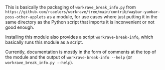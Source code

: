 This is basically the packaging of `workrave_break_info.py` from
`https://github.com/rcaelers/workrave/tree/main/contrib/waybar-yambar-poss-other-applets`
as a module, for use cases where just putting it in the same directory
as the Python script that imports it is inconvenient or not good enough.

Installing this module also provides a script `workrave-break-info`,
which basically runs this module as a script.

Currently, documentation is mostly in the form of comments at the top
of the module and the output of `workrave-break-info --help` (or
`workrave_break_info.py --help`).
